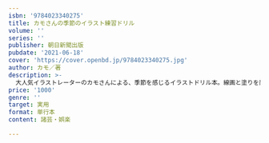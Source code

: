 ```yaml
---
isbn: '9784023340275'
title: カモさんの季節のイラスト練習ドリル
volume: ''
series: ''
publisher: 朝日新聞出版
pubdate: '2021-06-18'
cover: 'https://cover.openbd.jp/9784023340275.jpg'
author: カモ／著
description: >-
  大人気イラストレーターのカモさんによる、季節を感じるイラストドリル本。線画と塗りを両方楽しめるタッチだから、カモさんの既刊をすでに持っている人でも満足。約300点のイラストのほか、ページいっぱいの大きなシーンイラストもなぞり練習ができる。
price: '1000'
genre: ''
target: 実用
format: 単行本
content: 諸芸・娯楽

---
```


